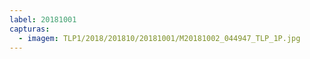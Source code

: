 ```yaml
---
label: 20181001
capturas:
  - imagem: TLP1/2018/201810/20181001/M20181002_044947_TLP_1P.jpg
---
```

